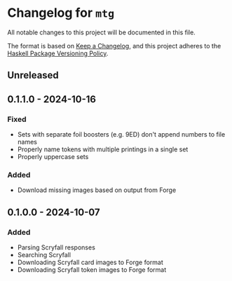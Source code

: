 # Changelog for `mtg`

All notable changes to this project will be documented in this file.

The format is based on [Keep a Changelog](https://keepachangelog.com/en/1.0.0/),
and this project adheres to the
[Haskell Package Versioning Policy](https://pvp.haskell.org/).

## Unreleased

## 0.1.1.0 - 2024-10-16

### Fixed

- Sets with separate foil boosters (e.g. 9ED) don't append numbers to file names
- Properly name tokens with multiple printings in a single set
- Properly uppercase sets

### Added

- Download missing images based on output from Forge

## 0.1.0.0 - 2024-10-07

### Added

- Parsing Scryfall responses
- Searching Scryfall
- Downloading Scryfall card images to Forge format
- Downloading Scryfall token images to Forge format
